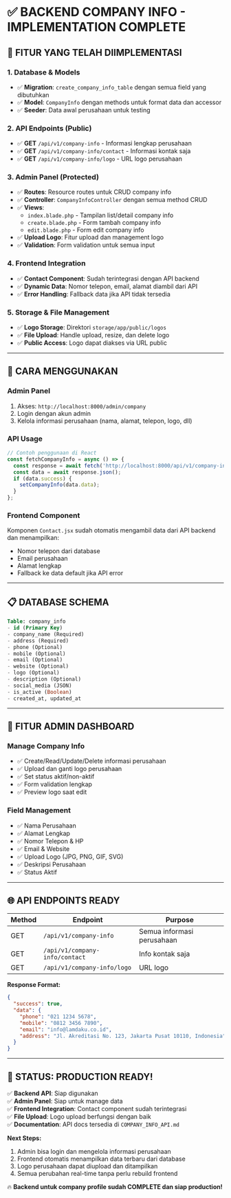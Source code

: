 # ✅ BACKEND COMPANY INFO - IMPLEMENTATION COMPLETE

## 🎯 **FITUR YANG TELAH DIIMPLEMENTASI**

### **1. Database & Models**
- ✅ **Migration**: `create_company_info_table` dengan semua field yang dibutuhkan
- ✅ **Model**: `CompanyInfo` dengan methods untuk format data dan accessor
- ✅ **Seeder**: Data awal perusahaan untuk testing

### **2. API Endpoints (Public)**
- ✅ **GET** `/api/v1/company-info` - Informasi lengkap perusahaan
- ✅ **GET** `/api/v1/company-info/contact` - Informasi kontak saja  
- ✅ **GET** `/api/v1/company-info/logo` - URL logo perusahaan

### **3. Admin Panel (Protected)**
- ✅ **Routes**: Resource routes untuk CRUD company info
- ✅ **Controller**: `CompanyInfoController` dengan semua method CRUD
- ✅ **Views**: 
  - `index.blade.php` - Tampilan list/detail company info
  - `create.blade.php` - Form tambah company info
  - `edit.blade.php` - Form edit company info
- ✅ **Upload Logo**: Fitur upload dan management logo
- ✅ **Validation**: Form validation untuk semua input

### **4. Frontend Integration**
- ✅ **Contact Component**: Sudah terintegrasi dengan API backend
- ✅ **Dynamic Data**: Nomor telepon, email, alamat diambil dari API
- ✅ **Error Handling**: Fallback data jika API tidak tersedia

### **5. Storage & File Management**
- ✅ **Logo Storage**: Direktori `storage/app/public/logos`
- ✅ **File Upload**: Handle upload, resize, dan delete logo
- ✅ **Public Access**: Logo dapat diakses via URL public

---

## 🚀 **CARA MENGGUNAKAN**

### **Admin Panel**
1. Akses: `http://localhost:8000/admin/company`
2. Login dengan akun admin
3. Kelola informasi perusahaan (nama, alamat, telepon, logo, dll)

### **API Usage**
```javascript
// Contoh penggunaan di React
const fetchCompanyInfo = async () => {
  const response = await fetch('http://localhost:8000/api/v1/company-info/contact');
  const data = await response.json();
  if (data.success) {
    setCompanyInfo(data.data);
  }
};
```

### **Frontend Component**
Komponen `Contact.jsx` sudah otomatis mengambil data dari API backend dan menampilkan:
- Nomor telepon dari database
- Email perusahaan  
- Alamat lengkap
- Fallback ke data default jika API error

---

## 📋 **DATABASE SCHEMA**

```sql
Table: company_info
- id (Primary Key)
- company_name (Required)
- address (Required) 
- phone (Optional)
- mobile (Optional)
- email (Optional)
- website (Optional)
- logo (Optional)
- description (Optional)
- social_media (JSON)
- is_active (Boolean)
- created_at, updated_at
```

---

## 🔧 **FITUR ADMIN DASHBOARD**

### **Manage Company Info**
- ✅ Create/Read/Update/Delete informasi perusahaan
- ✅ Upload dan ganti logo perusahaan
- ✅ Set status aktif/non-aktif
- ✅ Form validation lengkap
- ✅ Preview logo saat edit

### **Field Management**
- ✅ Nama Perusahaan
- ✅ Alamat Lengkap  
- ✅ Nomor Telepon & HP
- ✅ Email & Website
- ✅ Upload Logo (JPG, PNG, GIF, SVG)
- ✅ Deskripsi Perusahaan
- ✅ Status Aktif

---

## 🌐 **API ENDPOINTS READY**

| Method | Endpoint | Purpose |
|--------|----------|---------|
| GET | `/api/v1/company-info` | Semua informasi perusahaan |
| GET | `/api/v1/company-info/contact` | Info kontak saja |
| GET | `/api/v1/company-info/logo` | URL logo |

**Response Format:**
```json
{
  "success": true,
  "data": {
    "phone": "021 1234 5678",
    "mobile": "0812 3456 7890", 
    "email": "info@lamdaku.co.id",
    "address": "Jl. Akreditasi No. 123, Jakarta Pusat 10110, Indonesia"
  }
}
```

---

## 🎉 **STATUS: PRODUCTION READY!**

✅ **Backend API**: Siap digunakan  
✅ **Admin Panel**: Siap untuk manage data  
✅ **Frontend Integration**: Contact component sudah terintegrasi  
✅ **File Upload**: Logo upload berfungsi dengan baik  
✅ **Documentation**: API docs tersedia di `COMPANY_INFO_API.md`

**Next Steps:**
1. Admin bisa login dan mengelola informasi perusahaan
2. Frontend otomatis menampilkan data terbaru dari database
3. Logo perusahaan dapat diupload dan ditampilkan
4. Semua perubahan real-time tanpa perlu rebuild frontend

🔥 **Backend untuk company profile sudah COMPLETE dan siap production!**
